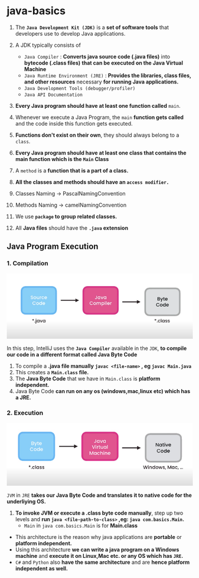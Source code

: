 # java-basics

1. The **`Java Development Kit (JDK)`** is a **set of software tools** that developers use to develop
Java applications.
2. A JDK typically consists of

    - `Java Compiler` : **Converts java source code (.java files)** into **bytecode (.class files)** **that can be executed on the 
      Java Virtual Machine**
    - `Java Runtime Environment (JRE)` : **Provides the libraries, class files, and other resources** necessary **for running Java applications.**
    - `Java Development Tools (debugger/profiler)`
    - `Java API Documentation`
   

3. **Every Java program should have at least one function called** `main`.
4. Whenever we execute a Java Program, the `main` **function gets called** and the code inside this function gets executed.
5. **Functions don't exist on their own**, they should always belong to a `class`.
6. **Every Java program should have at least one class that contains the main function which is the `Main` Class**
7. A `method` is a **function that is a part of a class.**
8. **All the classes and methods should have an `access modifier.`** 
9. Classes Naming -> PascalNamingConvention
10. Methods Naming -> camelNamingConvention
11. We use **`package` to group related classes.**
12. All **Java files** should have the **`.java` extension**

## Java Program Execution

### 1. Compilation

![img.png](img.png)

In this step, IntelliJ uses the **`Java Compiler`** available in the `JDK`, 
**to compile our code in a different format called Java Byte Code**

1. To compile a **.java file manually** **`javac <file-name>` , eg `javac Main.java`**
2. This creates a **`Main.class` file.**
3. The **Java Byte Code** that we have in `Main.class` is **platform independent.**
4. Java Byte Code **can run on any os (windows,mac,linux etc) which has a JRE.**


### 2. Execution

![img_1.png](img_1.png)

`JVM` in `JRE` **takes our Java Byte Code and translates it to native code for the underliying OS.**
1. **To invoke JVM or execute a .class byte code manually**, step up two levels and **run `java <file-path-to-class>`  ,eg: `java com.basics.Main`.**
   - `Main` in `java com.basics.Main` is for **Main.class**


- This architecture is the reason why java applications are **portable** or **platform independent.**
- Using this architecture **we can write a java program on a Windows machine** and **execute it on Linux,Mac etc. or any OS which has `JRE`.**
- `C#` and `Python` also **have the same architecture** and are **hence platform independent as well.**



